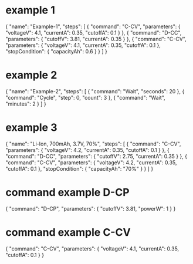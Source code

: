 
# example 1

{
    "name": "Example-1",
    "steps":
    [
        {
            "command": "C-CV",
            "parameters":
            {
                "voltageV": 4.1,
                "currentA": 0.35,
                "cutoffA": 0.1
            }
        },
        {
            "command": "D-CC",
            "parameters":
            {
                "cutoffV": 3.81,
                "currentA": 0.35
            }
        },
        {
            "command": "C-CV",
            "parameters":
            {
                "voltageV": 4.1,
                "currentA": 0.35,
                "cutoffA": 0.1
            },
            "stopCondition":
            {
                "capacityAh": 0.6
            }
        }
    ]
}

# example 2

{
    "name": "Example-2",
    "steps":
    [
        {
            "command": "Wait",
            "seconds": 20
        },
        {
            "command": "Cycle",
            "step": 0,
            "count": 3
        },
        {
            "command": "Wait",
            "minutes": 2
        }
    ]
}

# example 3

{
  "name": "Li-Ion, 700mAh, 3.7V, 70%",
  "steps": [
    {
      "command": "C-CV",
      "parameters": {
        "voltageV": 4.2,
        "currentA": 0.35,
        "cutoffA": 0.1
      }
    },
    {
      "command": "D-CC",
      "parameters": {
        "cutoffV": 2.75,
        "currentA": 0.35
      }
    },
    {
      "command": "C-CV",
      "parameters": {
        "voltageV": 4.2,
        "currentA": 0.35,
        "cutoffA": 0.1
      },
      "stopCondition": {
        "capacityAh": "70%"
      }
    }
  ]
}

# command example D-CP

{
  "command": "D-CP",
  "parameters":
  {
    "cutoffV": 3.81,
    "powerW": 1
  }
}

# command example C-CV

{
  "command": "C-CV",
  "parameters":
  {
    "voltageV": 4.1,
    "currentA": 0.35,
    "cutoffA": 0.1
  }
}
